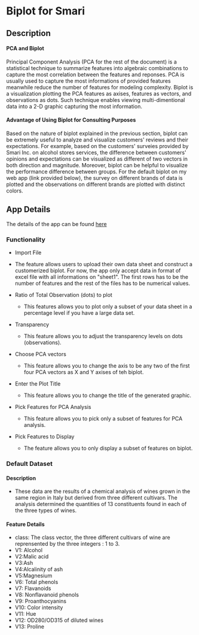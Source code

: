 # Biplot for Smari

## Description 
#### PCA and Biplot
Principal Component Analysis (PCA for the rest of the document) is a statistical technique to summarize features into algebraic combinations to capture the most correlation between the features and reponses. PCA is usually used to capture the most informations of provided features meanwhile reduce the number of features for modeling complexity. Biplot is a visualization plotting the PCA features as axises, features as vectors, and observations as dots. Such technique enables viewing multi-dimentional data into a 2-D graphic capturing the most information.

#### Advantage of Using Biplot for Consulting Purposes
Based on the nature of biplot explained in the previous section, biplot can be extremely useful to analyze and visualize customers' reviews and their expectations. For example, based on the customers' surveies provided by Smari Inc. on alcohol stores services, the difference between customers' opinions and expectations can be visualized as different of two vectors in both direction and magnitude. Moreover, biplot can be helpful to visualize the performance difference between groups. For the default biplot on my web app (link provided below), the survey on different brands of data is plotted and the observations on different brands are plotted with distinct colors.     

## App Details
The details of the app can be found [here](https://zhangruinan.shinyapps.io/shinny_myggbiplot/) 

### Functionality
* Import File
 * The feature allows users to upload their own data sheet and construct a customerized biplot. For now, the app only accept data in format of excel file with all informations on "sheet1". The first rows has to be the number of features and the rest of the files has to be numerical values. 

* Ratio of Total Observation (dots) to plot
  * This features allows you to plot only a subset of your data sheet in a percentage level if you have a large data set.

* Transparency
	* This feature allows you to adjust the transparency levels on dots (observations).

* Choose PCA vectors
	* This feature allows you to change the axis to be any two of the first four PCA vectors as X and Y axises of teh biplot.

* Enter the Plot Title
	* This feature allows you to change the title of the generated graphic.

* Pick Features for PCA Analysis
	* This feature allows you to pick only a subset of features for PCA analysis.

* Pick Features to Display
	* The feature allows you to only display a subset of features on biplot.

### Default Dataset
#### Description
* These data are the results of a chemical analysis of wines grown in the same region in Italy but derived from three different cultivars. The analysis determined the quantities of 13 constituents found in each of the three types of wines.

#### Feature Details
* class: The class vector, the three different cultivars of wine are reprensented by the three integers : 1 to 3.
* V1: Alcohol
* V2:Malic acid
* V3:Ash
* V4:Alcalinity of ash
* V5:Magnesium
* V6: Total phenols
* V7: Flavanoids
* V8: Nonflavanoid phenols
* V9: Proanthocyanins
* V10: Color intensity
* V11: Hue
* V12: OD280/OD315 of diluted wines
* V13: Proline


